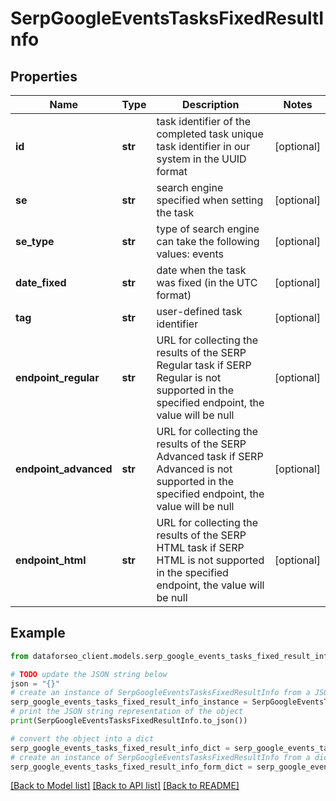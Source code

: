 # SerpGoogleEventsTasksFixedResultInfo


## Properties

Name | Type | Description | Notes
------------ | ------------- | ------------- | -------------
**id** | **str** | task identifier of the completed task unique task identifier in our system in the UUID format | [optional] 
**se** | **str** | search engine specified when setting the task | [optional] 
**se_type** | **str** | type of search engine can take the following values: events | [optional] 
**date_fixed** | **str** | date when the task was fixed (in the UTC format) | [optional] 
**tag** | **str** | user-defined task identifier | [optional] 
**endpoint_regular** | **str** | URL for collecting the results of the SERP Regular task if SERP Regular is not supported in the specified endpoint, the value will be null | [optional] 
**endpoint_advanced** | **str** | URL for collecting the results of the SERP Advanced task if SERP Advanced is not supported in the specified endpoint, the value will be null | [optional] 
**endpoint_html** | **str** | URL for collecting the results of the SERP HTML task if SERP HTML is not supported in the specified endpoint, the value will be null | [optional] 

## Example

```python
from dataforseo_client.models.serp_google_events_tasks_fixed_result_info import SerpGoogleEventsTasksFixedResultInfo

# TODO update the JSON string below
json = "{}"
# create an instance of SerpGoogleEventsTasksFixedResultInfo from a JSON string
serp_google_events_tasks_fixed_result_info_instance = SerpGoogleEventsTasksFixedResultInfo.from_json(json)
# print the JSON string representation of the object
print(SerpGoogleEventsTasksFixedResultInfo.to_json())

# convert the object into a dict
serp_google_events_tasks_fixed_result_info_dict = serp_google_events_tasks_fixed_result_info_instance.to_dict()
# create an instance of SerpGoogleEventsTasksFixedResultInfo from a dict
serp_google_events_tasks_fixed_result_info_form_dict = serp_google_events_tasks_fixed_result_info.from_dict(serp_google_events_tasks_fixed_result_info_dict)
```
[[Back to Model list]](../README.md#documentation-for-models) [[Back to API list]](../README.md#documentation-for-api-endpoints) [[Back to README]](../README.md)


